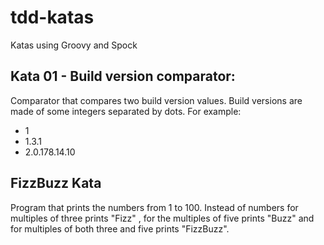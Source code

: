 tdd-katas
============================
Katas using Groovy and Spock


Kata 01 - Build version comparator:
----------------------------------

Comparator that compares two build version values. Build versions are made of some integers separated by dots.
For example:

* 1
* 1.3.1
* 2.0.178.14.10

FizzBuzz Kata
--------------

Program that prints the numbers from 1 to 100. Instead of numbers for multiples of three prints "Fizz"
  , for the multiples of five prints "Buzz" and for multiples of both
  three and five prints "FizzBuzz".
  
